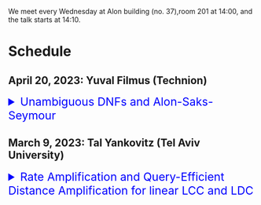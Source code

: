 We meet every Wednesday at Alon building (no. 37),room 201 at 14:00, and the talk starts at 14:10.

# Schedule

## April 20, 2023: Yuval Filmus (Technion)
<details>  
<summary style="font-size: 23px; color: blue;"> 
  Unambiguous DNFs and Alon-Saks-Seymour 
</summary> 
  We exhibit an unambiguous k-DNF formula that requires CNF width Omega(k^2). As a corollary, we get a near-optimal solution for the Alon-Saks-Seymour problem in graph theory, which asks: How large a gap can there be between the chromatic number of a graph and its biparite packing number? Joint work with Kaspars Balodis, Shalev Ben-David, Siddhartha Jain, and Robin Kothari.
</details>


## March 9, 2023: Tal Yankovitz (Tel Aviv University) 
<details>
<summary style="font-size: 23px; color: blue;"> 
  Rate Amplification and Query-Efficient Distance Amplification for linear LCC and LDC 
</summary> 
  We show a rate amplification procedure for Locally Correctable Codes (LCC). The procedure converts any $q$-query linear LCC, having rate $\rho$ and, say, constant distance to an asymptotically good LCC with $q^{\poly(1/\rho)}$ queries. We also show a distance amplification procedure for Locally Decodable Codes (LDC) that converts any linear LDC with distance $\delta$ and, say, constant rate to an asymptotically good LDC. The query complexity only suffers a multiplicative overhead that is roughly equal to the query complexity of a length $1/\delta$ asymptotically good LDC. This improves upon the $\poly(1/\delta)$ overhead obtained by the AEL distance amplification procedure by [AL96, AEL95]. As linear LCC are LDC, this establishes that the construction of asymptotically good LDC is reduced, with a minor overhead in query complexity, to the problem of constructing (somewhat) negligible rate, (extremely) negligible distance linear LDC.
</details>

 

